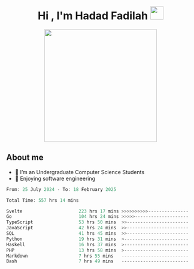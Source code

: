 <h1 align="center">Hi , I'm Hadad Fadilah <img src="https://media.giphy.com/media/hvRJCLFzcasrR4ia7z/giphy.gif" width="35"></h1>

<p align="center">
<img src="https://media.tenor.com/78dNivDemDAAAAAi/speech-bubble-venti.gif" width="300"/>    
</p>


##  About me
- 🔭 I’m an Undergraduate Computer Science Students
- 🌱 Enjoying software engineering

<!--START_SECTION:waka-->

```go
From: 25 July 2024 - To: 18 February 2025

Total Time: 557 hrs 14 mins

Svelte                     223 hrs 17 mins >>>>>>>>>>---------------   39.85 %
Go                         104 hrs 24 mins >>>>>--------------------   18.63 %
TypeScript                 53 hrs 50 mins  >>-----------------------   09.61 %
JavaScript                 42 hrs 24 mins  >>-----------------------   07.57 %
SQL                        41 hrs 45 mins  >>-----------------------   07.45 %
Python                     19 hrs 31 mins  >------------------------   03.48 %
Haskell                    16 hrs 37 mins  >------------------------   02.97 %
PHP                        13 hrs 58 mins  >------------------------   02.49 %
Markdown                   7 hrs 55 mins   -------------------------   01.41 %
Bash                       7 hrs 49 mins   -------------------------   01.40 %
```

<!--END_SECTION:waka-->




<!--
**Fadil-Tao/Fadil-Tao** is a ✨ _special_ ✨ repository because its `README.md` (this file) appears on your GitHub profile.



